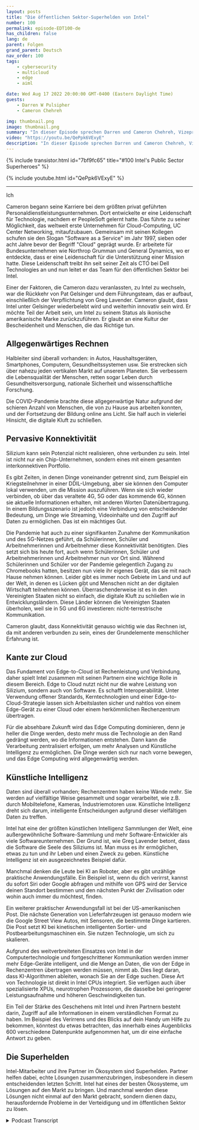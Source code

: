 ```yaml
---
layout: posts
title: "Die öffentlichen Sektor-Superhelden von Intel"
number: 100
permalink: episode-EDT100-de
has_children: false
lang: de
parent: Folgen
grand_parent: Deutsch
nav_order: 100
tags:
    - cybersecurity
    - multicloud
    - edge
    - aiml

date: Wed Aug 17 2022 20:00:00 GMT-0400 (Eastern Daylight Time)
guests:
    - Darren W Pulsipher
    - Cameron Chehreh

img: thumbnail.png
image: thumbnail.png
summary: "In dieser Episode sprechen Darren und Cameron Chehreh, Vizepräsident und General Manager des öffentlichen Sektors bei Intel, über Intels Superkräfte: allgegenwärtiges Rechnen, universelle Konnektivität, Edge-to-Cloud und künstliche Intelligenz."
video: "https://youtu.be/QePpk6VExyE"
description: "In dieser Episode sprechen Darren und Cameron Chehreh, Vizepräsident und General Manager des öffentlichen Sektors bei Intel, über Intels Superkräfte: allgegenwärtiges Rechnen, universelle Konnektivität, Edge-to-Cloud und künstliche Intelligenz."
---
```


<div>
{% include transistor.html id="7bf9fc65" title="#100 Intel's Public Sector Superheroes" %}

{% include youtube.html id="QePpk6VExyE" %}
</div>

---

Ich

Cameron begann seine Karriere bei dem größten privat geführten Personaldienstleistungsunternehmen. Dort entwickelte er eine Leidenschaft für Technologie, nachdem er PeopleSoft gelernt hatte. Das führte zu seiner Möglichkeit, das weltweit erste Unternehmen für Cloud-Computing, UC Center Networking, mitaufzubauen. Gemeinsam mit seinen Kollegen schufen sie den Slogan "Software as a Service" im Jahr 1997, sieben oder acht Jahre bevor der Begriff "Cloud" geprägt wurde. Er arbeitete für Bundesunternehmen wie Northrop Grumman und General Dynamics, wo er entdeckte, dass er eine Leidenschaft für die Unterstützung einer Mission hatte. Diese Leidenschaft treibt ihn seit seiner Zeit als CTO bei Dell Technologies an und nun leitet er das Team für den öffentlichen Sektor bei Intel.

Einer der Faktoren, die Cameron dazu veranlassten, zu Intel zu wechseln, war die Rückkehr von Pat Gelsinger und dem Führungsteam, das er aufbaut, einschließlich der Verpflichtung von Greg Lavender. Cameron glaubt, dass Intel unter Gelsinger wiederbelebt wird und weiterhin innovativ sein wird. Er möchte Teil der Arbeit sein, um Intel zu seinem Status als ikonische amerikanische Marke zurückzuführen. Er glaubt an eine Kultur der Bescheidenheit und Menschen, die das Richtige tun.

## Allgegenwärtiges Rechnen

Halbleiter sind überall vorhanden: in Autos, Haushaltsgeräten, Smartphones, Computern, Gesundheitssystemen usw. Sie erstrecken sich über nahezu jeden vertikalen Markt auf unserem Planeten. Sie verbessern die Lebensqualität der Menschen, retten sogar Leben durch Gesundheitsversorgung, nationale Sicherheit und wissenschaftliche Forschung.

Die COVID-Pandemie brachte diese allgegenwärtige Natur aufgrund der schieren Anzahl von Menschen, die von zu Hause aus arbeiten konnten, und der Fortsetzung der Bildung online ans Licht. Sie half auch in vielerlei Hinsicht, die digitale Kluft zu schließen.

## Pervasive Konnektivität

Silizium kann sein Potenzial nicht realisieren, ohne verbunden zu sein. Intel ist nicht nur ein Chip-Unternehmen, sondern eines mit einem gesamten interkonnektiven Portfolio.

Es gibt Zeiten, in denen Dinge voneinander getrennt sind, zum Beispiel ein Kriegsteilnehmer in einer DDIL-Umgebung, aber sie können den Computer lokal verwenden, um die Mission auszuführen. Wenn sie sich wieder verbinden, ob über das veraltete 4G, 5G oder das kommende 6G, können sie aktuelle Informationen erhalten, mit anderen Worten Datenübertragung. In einem Bildungsszenario ist jedoch eine Verbindung von entscheidender Bedeutung, um Dinge wie Streaming, Videoinhalte und den Zugriff auf Daten zu ermöglichen. Das ist ein mächtiges Gut.

Die Pandemie hat auch zu einer signifikanten Zunahme der Kommunikation und des 5G-Netzes geführt, da Schülerinnen, Schüler und Arbeitnehmerinnen und Arbeitnehmer diese Konnektivität benötigten. Dies setzt sich bis heute fort, auch wenn Schülerinnen, Schüler und Arbeitnehmerinnen und Arbeitnehmer nun vor Ort sind. Während Schülerinnen und Schüler vor der Pandemie gelegentlich Zugang zu Chromebooks hatten, besitzen nun viele ihr eigenes Gerät, das sie mit nach Hause nehmen können. Leider gibt es immer noch Gebiete im Land und auf der Welt, in denen es Lücken gibt und Menschen nicht an der digitalen Wirtschaft teilnehmen können. Überraschenderweise ist es in den Vereinigten Staaten nicht so einfach, die digitale Kluft zu schließen wie in Entwicklungsländern. Diese Länder können die Vereinigten Staaten überholen, weil sie in 5G und 6G investieren: nicht-terrestrische Kommunikation.

Cameron glaubt, dass Konnektivität genauso wichtig wie das Rechnen ist, da mit anderen verbunden zu sein, eines der Grundelemente menschlicher Erfahrung ist.

## Kante zur Cloud

Das Fundament von Edge-to-Cloud ist Rechenleistung und Verbindung, daher spielt Intel zusammen mit seinen Partnern eine wichtige Rolle in diesem Bereich. Edge to Cloud nutzt nicht nur die wahre Leistung von Silizium, sondern auch von Software. Es schafft Interoperabilität. Unter Verwendung offener Standards, Kerntechnologien und einer Edge-to-Cloud-Strategie lassen sich Arbeitslasten sicher und nahtlos von einem Edge-Gerät zu einer Cloud oder einem herkömmlichen Rechenzentrum übertragen.

Für die absehbare Zukunft wird das Edge Computing dominieren, denn je heller die Dinge werden, desto mehr muss die Technologie an den Rand gedrängt werden, wo die Informationen entstehen. Dann kann die Verarbeitung zentralisiert erfolgen, um mehr Analysen und Künstliche Intelligenz zu ermöglichen. Die Dinge werden sich nur nach vorne bewegen, und das Edge Computing wird allgegenwärtig werden.

## Künstliche Intelligenz

Daten sind überall vorhanden; Rechenzentren haben keine Wände mehr. Sie werden auf vielfältige Weise gesammelt und sogar verarbeitet, wie z.B. durch Mobiltelefone, Kameras, Industriemotoren usw. Künstliche Intelligenz dreht sich darum, intelligente Entscheidungen aufgrund dieser vielfältigen Daten zu treffen.

Intel hat eine der größten künstlichen Intelligenz Sammlungen der Welt, eine außergewöhnliche Software-Sammlung und mehr Software-Entwickler als viele Softwareunternehmen. Der Grund ist, wie Greg Lavender betont, dass die Software die Seele des Siliziums ist. Man muss es ihr ermöglichen, etwas zu tun und ihr Leben und einen Zweck zu geben. Künstliche Intelligenz ist ein ausgezeichnetes Beispiel dafür.

Manchmal denken die Leute bei KI an Roboter, aber es gibt unzählige praktische Anwendungsfälle. Ein Beispiel ist, wenn du dich verirrst, kannst du sofort Siri oder Google abfragen und mithilfe von GPS wird der Service deinen Standort bestimmen und den nächsten Punkt der Zivilisation oder wohin auch immer du möchtest, finden.

Ein weiterer praktischer Anwendungsfall ist bei der US-amerikanischen Post. Die nächste Generation von Lieferfahrzeugen ist genauso modern wie die Google Street View Autos, mit Sensoren, die bestimmte Dinge kartieren. Die Post setzt KI bei kinetischen intelligenten Sortier- und Postbearbeitungsmaschinen ein. Sie nutzen Technologie, um sich zu skalieren.

Aufgrund des weitverbreiteten Einsatzes von Intel in der Computertechnologie und fortgeschrittener Kommunikation werden immer mehr Edge-Geräte intelligent, und die Menge an Daten, die von der Edge in Rechenzentren übertragen werden müssen, nimmt ab. Dies liegt daran, dass KI-Algorithmen ableiten, wonach Sie an der Edge suchen. Diese Art von Technologie ist direkt in Intel CPUs integriert. Sie verfügen auch über spezialisierte XPUs, neurotrophen Prozessoren, die dasselbe bei geringerer Leistungsaufnahme und höheren Geschwindigkeiten tun.

Ein Teil der Stärke des Geschehens mit Intel und ihren Partnern besteht darin, Zugriff auf alle Informationen in einem verständlichen Format zu haben. Im Beispiel des Verirrens und des Blicks auf dein Handy um Hilfe zu bekommen, könntest du etwas betrachten, das innerhalb eines Augenblicks 600 verschiedene Datenpunkte aufgenommen hat, um dir eine einfache Antwort zu geben.

## Die Superhelden

Intel-Mitarbeiter und ihre Partner im Ökosystem sind Superhelden. Partner helfen dabei, echte Lösungen zusammenzubringen, insbesondere in diesem entscheidenden letzten Schritt. Intel hat eines der besten Ökosysteme, um Lösungen auf den Markt zu bringen. Und manchmal werden diese Lösungen nicht einmal auf den Markt gebracht, sondern dienen dazu, herausfordernde Probleme in der Verteidigung und im öffentlichen Sektor zu lösen.



<details>
<summary> Podcast Transcript </summary>

<p></p>

</details>

